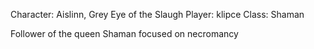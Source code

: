 Character: Aislinn, Grey Eye of the Slaugh
Player: klipce
Class: Shaman

Follower of the queen
Shaman focused on necromancy
